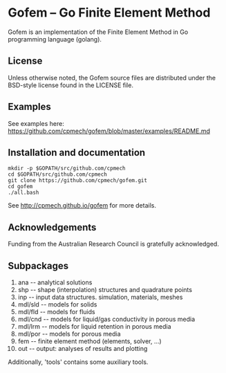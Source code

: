 # Gofem &ndash; Go Finite Element Method

Gofem is an implementation of the Finite Element Method in Go programming
language (golang).

## License

Unless otherwise noted, the Gofem source files are distributed
under the BSD-style license found in the LICENSE file.

## Examples

See examples here: https://github.com/cpmech/gofem/blob/master/examples/README.md

## Installation and documentation

```
mkdir -p $GOPATH/src/github.com/cpmech
cd $GOPATH/src/github.com/cpmech
git clone https://github.com/cpmech/gofem.git
cd gofem
./all.bash
```

See http://cpmech.github.io/gofem for more details.

## Acknowledgements
Funding from the Australian Research Council is gratefully acknowledged.

## Subpackages
1.  ana     -- analytical solutions
2.  shp     -- shape (interpolation) structures and quadrature points
3.  inp     -- input data structures. simulation, materials, meshes
4.  mdl/sld -- models for solids
5.  mdl/fld -- models for fluids
6.  mdl/cnd -- models for liquid/gas conductivity in porous media
7.  mdl/lrm -- models for liquid retention in porous media
8.  mdl/por -- models for porous media
9.  fem     -- finite element method (elements, solver, ...)
10. out     -- output: analyses of results and plotting

Additionally, 'tools' contains some auxiliary tools.
